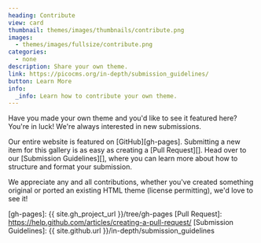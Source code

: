 ```yaml
---
heading: Contribute
view: card
thumbnail: themes/images/thumbnails/contribute.png
images:
  - themes/images/fullsize/contribute.png
categories:
  - none
description: Share your own theme.
link: https://picocms.org/in-depth/submission_guidelines/
button: Learn More
info:
  _info: Learn how to contribute your own theme.
---
```


Have you made your own theme and you'd like to see it featured here?  You're in luck!  We're always interested in new submissions.

Our entire website is featured on [GitHub][gh-pages].  Submitting a new item for this gallery is as easy as creating a [Pull Request][].  Head over to our [Submission Guidelines][], where you can learn more about how to structure and format your submission.

We appreciate any and all contributions, whether you've created something original or ported an existing HTML theme (license permitting), we'd love to see it!

[gh-pages]: {{ site.gh_project_url }}/tree/gh-pages
[Pull Request]: https://help.github.com/articles/creating-a-pull-request/
[Submission Guidelines]: {{ site.github.url }}/in-depth/submission_guidelines
